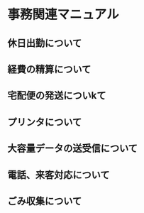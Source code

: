 # 事務関連マニュアル
## 休日出勤について
## 経費の精算について
## 宅配便の発送についkて
## プリンタについて
## 大容量データの送受信について
## 電話、来客対応について
## ごみ収集について
